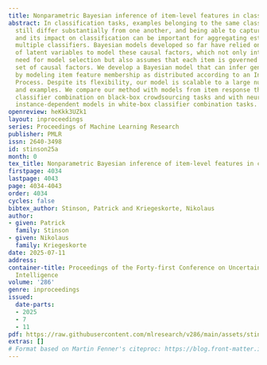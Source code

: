 ```yaml
---
title: Nonparametric Bayesian inference of item-level features in classifier combination
abstract: In classification tasks, examples belonging to the same class can often
  still differ substantially from one another, and being able to capture such heterogeneity
  and its impact on classification can be important for aggregating estimates across
  multiple classifiers. Bayesian models developed so far have relied on a fixed set
  of latent variables to model these causal factors, which not only introduces the
  need for model selection but also assumes that each item is governed by the same
  set of causal factors. We develop a Bayesian model that can infer generic item features
  by modeling item feature membership as distributed according to an Indian Buffet
  Process. Despite its flexibility, our model is scalable to a large number of classifiers
  and examples. We compare our method with models from item response theory and Bayesian
  classifier combination on black-box crowdsourcing tasks and with neural network
  instance-dependent models in white-box classifier combination tasks.
openreview: heKkk3UZk1
layout: inproceedings
series: Proceedings of Machine Learning Research
publisher: PMLR
issn: 2640-3498
id: stinson25a
month: 0
tex_title: Nonparametric Bayesian inference of item-level features in classifier combination
firstpage: 4034
lastpage: 4043
page: 4034-4043
order: 4034
cycles: false
bibtex_author: Stinson, Patrick and Kriegeskorte, Nikolaus
author:
- given: Patrick
  family: Stinson
- given: Nikolaus
  family: Kriegeskorte
date: 2025-07-11
address:
container-title: Proceedings of the Forty-first Conference on Uncertainty in Artificial
  Intelligence
volume: '286'
genre: inproceedings
issued:
  date-parts:
  - 2025
  - 7
  - 11
pdf: https://raw.githubusercontent.com/mlresearch/v286/main/assets/stinson25a/stinson25a.pdf
extras: []
# Format based on Martin Fenner's citeproc: https://blog.front-matter.io/posts/citeproc-yaml-for-bibliographies/
---
```

